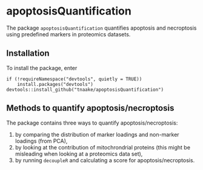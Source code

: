 # apoptosisQuantification

The package `apoptosisQuantification` quantifies apoptosis and necroptosis
using predefined markers in proteomics datasets.

## Installation 

To install the package, enter

```
if (!requireNamespace("devtools", quietly = TRUE))
    install.packages("devtools")
devtools::install_github("tnaake/apoptosisQuantification")
```

## Methods to quantify apoptosis/necroptosis

The package contains three ways to quantify apoptosis/necroptosis:

1. by comparing the distribution of marker loadings and non-marker 
   loadings (from PCA),
2. by looking at the contribution of mitochrondrial proteins
   (this might be misleading when looking at a proteomics data set),
3. by running `decoupleR` and calculating a score for 
   apoptosis/necroptosis.

